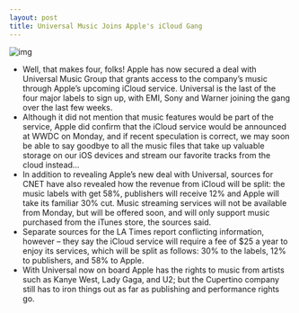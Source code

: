 ```yaml
---
layout: post
title: Universal Music Joins Apple's iCloud Gang
---
```

![img](http://media.idownloadblog.com/wp-content/uploads/2011/06/universal-music-logo-e1307045901864.jpeg)
* Well, that makes four, folks! Apple has now secured a deal with Universal Music Group that grants access to the company’s music through Apple’s upcoming iCloud service. Universal is the last of the four major labels to sign up, with EMI, Sony and Warner joining the gang over the last few weeks.
* Although it did not mention that music features would be part of the service, Apple did confirm that the iCloud service would be announced at WWDC on Monday, and if recent speculation is correct, we may soon be able to say goodbye to all the music files that take up valuable storage on our iOS devices and stream our favorite tracks from the cloud instead…
* In addition to revealing Apple’s new deal with Universal, sources for CNET have also revealed how the revenue from iCloud will be split: the music labels with get 58%, publishers will receive 12% and Apple will take its familiar 30% cut. Music streaming services will not be available from Monday, but will be offered soon, and will only support music purchased from the iTunes store, the sources said.
* Separate sources for the LA Times report conflicting information, however – they say the iCloud service will require a fee of $25 a year to enjoy its services, which will be split as follows: 30% to the labels, 12% to publishers, and 58% to Apple.
* With Universal now on board Apple has the rights to music from artists such as Kanye West, Lady Gaga, and U2; but the Cupertino company still has to iron things out as far as publishing and performance rights go.


